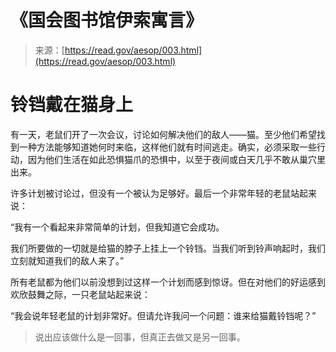 <!--yml

类别：未分类

日期：2024-05-27 14:39:07

-->

# 《国会图书馆伊索寓言》

> 来源：[https://read.gov/aesop/003.html](https://read.gov/aesop/003.html)

# 铃铛戴在猫身上

有一天，老鼠们开了一次会议，讨论如何解决他们的敌人——猫。至少他们希望找到一种方法能够知道她何时来临，这样他们就有时间逃走。确实，必须采取一些行动，因为他们生活在如此恐惧猫爪的恐惧中，以至于夜间或白天几乎不敢从巢穴里出来。

许多计划被讨论过，但没有一个被认为足够好。最后一个非常年轻的老鼠站起来说：

“我有一个看起来非常简单的计划，但我知道它会成功。

我们所要做的一切就是给猫的脖子上挂上一个铃铛。当我们听到铃声响起时，我们立刻就知道我们的敌人来了。”

所有老鼠都为他们以前没想到过这样一个计划而感到惊讶。但在对他们的好运感到欢欣鼓舞之际，一只老鼠站起来说：

“我会说年轻老鼠的计划非常好。但请允许我问一个问题：谁来给猫戴铃铛呢？”

> 说出应该做什么是一回事，但真正去做又是另一回事。
